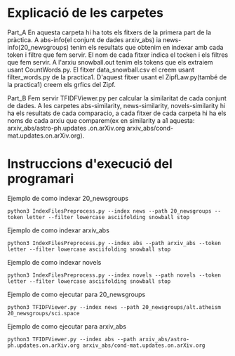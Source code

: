 # Explicació de les carpetes

Part_A
En aquesta carpeta hi ha tots els fitxers de la primera part de la pràctica.
A abs-info(el conjunt de dades arxiv_abs) ia news-info(20_newsgroups) tenim els resultats que obtenim en indexar amb cada token i filtre que fem servir. El nom de cada fitxer indica el tocken i els filtres que fem servir.
A l'arxiu snowball.out tenim els tokens que els extraiem usant CountWords.py.
El fitxer data_snowball.csv el creem usant filter_words.py de la practica1. D'aquest fitxer usant el ZipfLaw.py(també de la practica1) creem els grfics del Zipf.


Part_B
Fem servir TFIDFViewer.py per calcular la similaritat de cada conjunt de dades. A les carpetes abs-similarity, news-similarity, novels-similarity hi ha els resultats de cada comparacio, a cada fitxer de cada carpeta hi ha els noms de cada arxiu que comparem(ex en similarity a a1 aquesta: arxiv_abs/astro-ph.updates .on.arXiv.org arxiv_abs/cond-mat.updates.on.arXiv.org).


# Instruccions d'execució del programari



Ejemplo de como indexar 20_newsgroups
```shell
python3 IndexFilesPreprocess.py --index news --path 20_newsgroups --token letter --filter lowercase asciifolding snowball stop
```
Ejemplo de como indexar arxiv_abs
```shell
python3 IndexFilesPreprocess.py --index abs --path arxiv_abs --token letter --filter lowercase asciifolding snowball stop
```
Ejemplo de como indexar novels
```shell
python3 IndexFilesPreprocess.py --index novels --path novels --token letter --filter lowercase asciifolding snowball stop
```

Ejemplo de como ejecutar para 20_newsgroups
```shell
python3 TFIDFViewer.py --index news --path 20_newsgroups/alt.atheism 20_newsgroups/sci.space 
```
Ejemplo de como ejecutar para arxiv_abs
```shell
python3 TFIDFViewer.py --index abs --path arxiv_abs/astro-ph.updates.on.arXiv.org arxiv_abs/cond-mat.updates.on.arXiv.org
```
